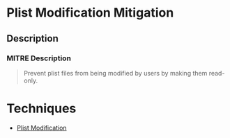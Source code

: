 
# Plist Modification Mitigation

## Description

### MITRE Description

> Prevent plist files from being modified by users by making them read-only.


# Techniques


* [Plist Modification](../techniques/Plist-Modification.md)

